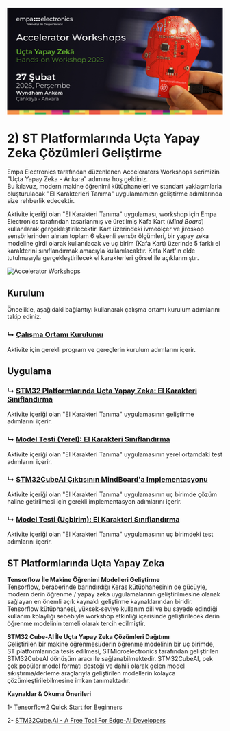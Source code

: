 <p align="center">
    <img src="./Additionals/Empa-Workshops-Template-Banner2.png" alt="Accelerator Workshops" 
    style="display: block; margin: 0 auto"/>
</p>

# 2) ST Platformlarında Uçta Yapay Zeka Çözümleri Geliştirme
Empa Electronics tarafından düzenlenen Accelerators Workshops serimizin "Uçta Yapay Zeka - Ankara" adımına hoş geldiniz.  
Bu kılavuz, modern makine öğrenimi kütüphaneleri ve standart yaklaşımlarla oluşturulacak "El Karakterleri Tanıma" uygulamamızın geliştirme adımlarında size rehberlik edecektir.

Aktivite içeriği olan "El Karakteri Tanıma" uygulaması,  workshop için Empa Electronics tarafından tasarlanmış ve üretilmiş Kafa Kart (_Mind Board_) kullanılarak gerçekleştirilecektir. Kart üzerindeki ivmeölçer ve jiroskop sensörlerinden alınan toplam 6 eksenli sensör ölçümleri, bir yapay zeka modeline girdi olarak kullanılacak ve uç birim (Kafa Kart) üzerinde 5 farklı el karakterini sınıflandırmak amacıyla kullanılacaktır. Kafa Kart'ın elde tutulmasıyla gerçekleştirilecek el karakterleri görsel ile açıklanmıştır.

<img src="./Additionals/Hand-Characters.png" alt="Accelerator Workshops" width="800"/> 

## Kurulum
Öncelikle, aşağıdaki bağlantıyı kullanarak çalışma ortamı kurulum adımlarını takip ediniz.
### ↳ [Çalışma Ortamı Kurulumu](Kurulum.md)
Aktivite için gerekli program ve gereçlerin kurulum adımlarını içerir.

## Uygulama
### ↳ [STM32 Platformlarında Uçta Yapay Zeka: El Karakteri Sınıflandırma](https://colab.research.google.com/drive/1rSpHM_JGy5NAFCWkZ7TPcCt1fxc8kywF?usp=sharing)
Aktivite içeriği olan "El Karakteri Tanıma" uygulamasının geliştirme adımlarını içerir.

### ↳ [Model Testi (Yerel): El Karakteri Sınıflandırma](Uygulama_test_local_hand_character_recognition.ipynb)
Aktivite içeriği olan "El Karakteri Tanıma" uygulamasının yerel ortamdaki test adımlarını içerir.

### ↳ [STM32CubeAI Çıktısının MindBoard'a Implementasyonu](Ucbirim_Proje_Kurulum.md)
Aktivite içeriği olan "El Karakteri Tanıma" uygulamasının uç birimde çözüm haline getirilmesi için gerekli implementasyon adımlarını içerir.

### ↳ [Model Testi (Uçbirim): El Karakteri Sınıflandırma](Uygulama_test_edge_hand_character_recognition.ipynb)
Aktivite içeriği olan "El Karakteri Tanıma" uygulamasının uç birimdeki test adımlarını içerir.

## ST Platformlarında Uçta Yapay Zeka

**Tensorflow İle Makine Öğrenimi Modelleri Geliştirme**  
Tensorflow, beraberinde barındırdığı Keras kütüphanesinin de gücüyle, modern derin öğrenme / yapay zeka uygulamalarının geliştirilmesine olanak sağlayan en önemli açık kaynaklı geliştirme kaynaklarından biridir. Tensorflow kütüphanesi, yüksek-seviye kullanım dili ve bu sayede edindiği kullanım kolaylığı sebebiyle workshop etkinliği içerisinde geliştirilecek derin öğrenme modelinin temeli olarak tercih edilmiştir.

**STM32 Cube-AI İle Uçta Yapay Zeka Çözümleri Dağıtımı**  
Geliştirilen bir makine öğrenmesi/derin öğrenme modelinin bir uç birimde, ST platformlarında tesis edilmesi, STMicroelectronics tarafından geliştirilen STM32CubeAI dönüşüm aracı ile sağlanabilmektedir. STM32CubeAI, pek çok popüler model formatı desteği ve dahili olarak gelen model sıkıştırma/derleme araçlarıyla geliştirilen modellerin kolayca çözümleştirilebilmesine imkan tanımaktadır.

**Kaynaklar & Okuma Önerileri** 

1- [Tensorflow2 Quick Start for Beginners](https://www.tensorflow.org/tutorials/quickstart/beginner)

2- [STM32Cube.AI - A Free Tool For Edge-AI Developers](https://stm32ai.st.com/stm32-cube-ai/)